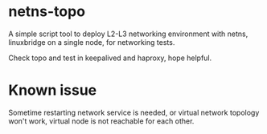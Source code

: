 # netns-topo
A simple script tool to deploy L2-L3 networking environment with netns,
linuxbridge on a single node, for networking tests.

Check topo and test in keepalived and haproxy, hope helpful.


Known issue
===========
Sometime restarting network service is needed, or virtual network topology
won't work, virtual node is not reachable for each other.
